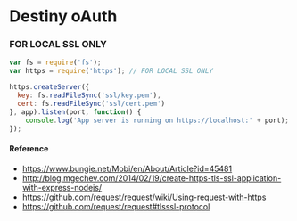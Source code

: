 # Destiny oAuth

### FOR LOCAL SSL ONLY
```javascript
var fs = require('fs');
var https = require('https'); // FOR LOCAL SSL ONLY

https.createServer({
  key: fs.readFileSync('ssl/key.pem'),
  cert: fs.readFileSync('ssl/cert.pem')
}, app).listen(port, function() {
	console.log('App server is running on https://localhost:' + port);
});
```

#### Reference
- https://www.bungie.net/Mobi/en/About/Article?id=45481
- http://blog.mgechev.com/2014/02/19/create-https-tls-ssl-application-with-express-nodejs/
- https://github.com/request/request/wiki/Using-request-with-https
- https://github.com/request/request#tlsssl-protocol
